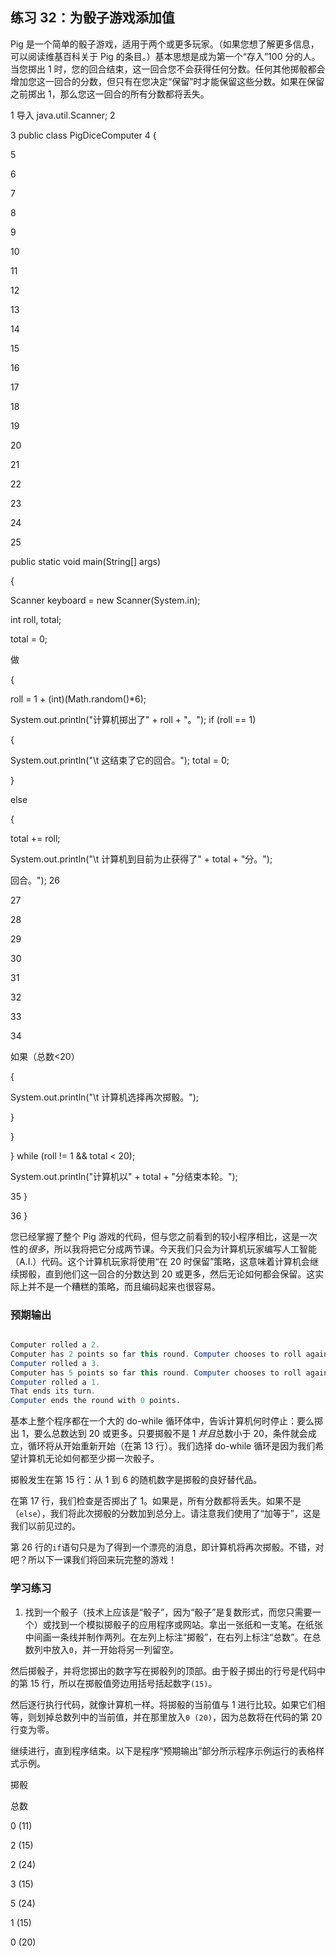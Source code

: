 ## 练习 32：为骰子游戏添加值

Pig 是一个简单的骰子游戏，适用于两个或更多玩家。（如果您想了解更多信息，可以阅读维基百科关于 Pig 的条目。）基本思想是成为第一个“存入”100 分的人。当您掷出 1 时，您的回合结束，这一回合您不会获得任何分数。任何其他掷骰都会增加您这一回合的分数，但只有在您决定“保留”时才能保留这些分数。如果在保留之前掷出 1，那么您这一回合的所有分数都将丢失。

1 导入 java.util.Scanner; 2

3 public class PigDiceComputer 4 {

5

6

7

8

9

10

11

12

13

14

15

16

17

18

19

20

21

22

23

24

25

public static void main(String[] args)

{

Scanner keyboard = new Scanner(System.in);

int roll, total;

total = 0;

做

{

roll = 1 + (int)(Math.random()*6);

System.out.println("计算机掷出了" + roll + "。"); if (roll == 1)

{

System.out.println("\t 这结束了它的回合。"); total = 0;

}

else

{

total += roll;

System.out.println("\t 计算机到目前为止获得了" + total + "分。");

回合。"); 26

27

28

29

30

31

32

33

34

如果（总数<20）

{

System.out.println("\t 计算机选择再次掷骰。");

}

}

} while (roll != 1 && total < 20);

System.out.println("计算机以" + total + "分结束本轮。");

35 }

36 }

您已经掌握了整个 Pig 游戏的代码，但与您之前看到的较小程序相比，这是一次性的*很多*，所以我将把它分成两节课。今天我们只会为计算机玩家编写人工智能（A.I.）代码。这个计算机玩家将使用“在 20 时保留”策略，这意味着计算机会继续掷骰，直到他们这一回合的分数达到 20 或更多，然后无论如何都会保留。这实际上并不是一个糟糕的策略，而且编码起来也很容易。

### 预期输出

```java

Computer rolled a 2.
Computer has 2 points so far this round. Computer chooses to roll again.
Computer rolled a 3.
Computer has 5 points so far this round. Computer chooses to roll again.
Computer rolled a 1.
That ends its turn.
Computer ends the round with 0 points.
```

基本上整个程序都在一个大的 do-while 循环体中，告诉计算机何时停止：要么掷出 1，要么总数达到 20 或更多。只要掷骰不是 1 *并且*总数小于 20，条件就会成立，循环将从开始重新开始（在第 13 行）。我们选择 do-while 循环是因为我们希望计算机无论如何都至少掷一次骰子。

掷骰发生在第 15 行：从 1 到 6 的随机数字是掷骰的良好替代品。

在第 17 行，我们检查是否掷出了 1。如果是，所有分数都将丢失。如果不是（`else`），我们将此次掷骰的分数加到总分上。请注意我们使用了“加等于”，这是我们以前见过的。

第 26 行的`if`语句只是为了得到一个漂亮的消息，即计算机将再次掷骰。不错，对吧？所以下一课我们将回来玩完整的游戏！

### 学习练习

1. 找到一个骰子（技术上应该是“骰子”，因为“骰子”是复数形式，而您只需要一个）或找到一个模拟掷骰子的应用程序或网站。拿出一张纸和一支笔。在纸张中间画一条线并制作两列。在左列上标注“掷骰”，在右列上标注“总数”。在总数列中放入`0`，并一开始将另一列留空。

然后掷骰子，并将您掷出的数字写在掷骰列的顶部。由于骰子掷出的行号是代码中的第 15 行，所以在掷骰值旁边用括号括起数字`(15)`。

然后逐行执行代码，就像计算机一样。将掷骰的当前值与 1 进行比较。如果它们相等，则划掉总数列中的当前值，并在那里放入`0 (20)`，因为总数将在代码的第 20 行变为零。

继续进行，直到程序结束。以下是程序“预期输出”部分所示程序示例运行的表格样式示例。

掷骰

总数

0 (11)

2 (15)

2 (24)

3 (15)

5 (24)

1 (15)

0 (20)


